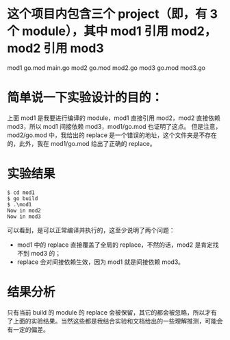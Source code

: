 # 这个项目内包含三个 project（即，有 3 个 module），其中 mod1 引用 mod2，mod2 引用 mod3
mod1
    go.mod
    main.go
mod2
    go.mod
    mod2.go
mod3
    go.mod
    mod3.go
    
# 简单说一下实验设计的目的：
上面 mod1 是我要进行编译的 module，mod1 直接引用 mod2，mod2 直接依赖 mod3，所以 mod1 间接依赖 mod3，mod1/go.mod 也证明了这点。
但是注意，mod2/go.mod 中，我给出的 replace 是一个错误的地址，这个文件夹是不存在的，此外，我在 mod1/go.mod 给出了正确的 replace。    

# 实验结果
```
$ cd mod1
$ go build
$ .\mod1
Now in mod2
Now in mod3
```
可以看到，是可以正常编译并执行的，这至少说明了两个问题：
* mod1 中的 replace 直接覆盖了全局的 replace，不然的话，mod2 是肯定找不到 mod3 的；
* replace 会对间接依赖生效，因为 mod1 就是间接依赖 mod3。

# 结果分析
只有当前 build 的 module 的 replace 会被保留，其它的都会被忽略，所以才有了上面的实验结果。当然这些都是我结合实验和文档给出的一些理解推测，可能会有一定的偏差。